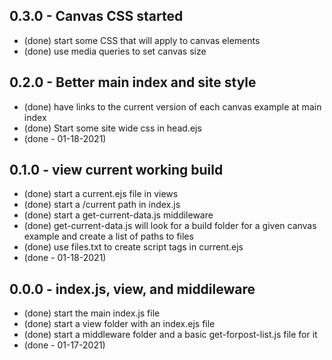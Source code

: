 
## 0.3.0 - Canvas CSS started
* (done) start some CSS that will apply to canvas elements
* (done) use media queries to set canvas size

## 0.2.0 - Better main index and site style
* (done) have links to the current version of each canvas example at main index
* (done) Start some site wide css in head.ejs
* (done - 01-18-2021)

## 0.1.0 - view current working build
* (done) start a current.ejs file in views
* (done) start a /current path in index.js
* (done) start a get-current-data.js middileware
* (done) get-current-data.js will look for a build folder for a given canvas example and create a list of paths to files
* (done) use files.txt to create script tags in current.ejs
* (done - 01-18-2021)

## 0.0.0 - index.js, view, and middileware
* (done) start the main index.js file
* (done) start a view folder with an index.ejs file
* (done) start a middleware folder and a basic get-forpost-list.js file for it
* (done - 01-17-2021)